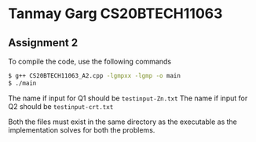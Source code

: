 # Tanmay Garg CS20BTECH11063
## Assignment 2

To compile the code, use the following commands
```bash
$ g++ CS20BTECH11063_A2.cpp -lgmpxx -lgmp -o main
$ ./main
```

The name if input  for Q1 should be ```testinput-Zn.txt```
The name if input  for Q2 should be ```testinput-crt.txt```

Both the files must exist in the same directory as the executable as the implementation solves for both the problems.